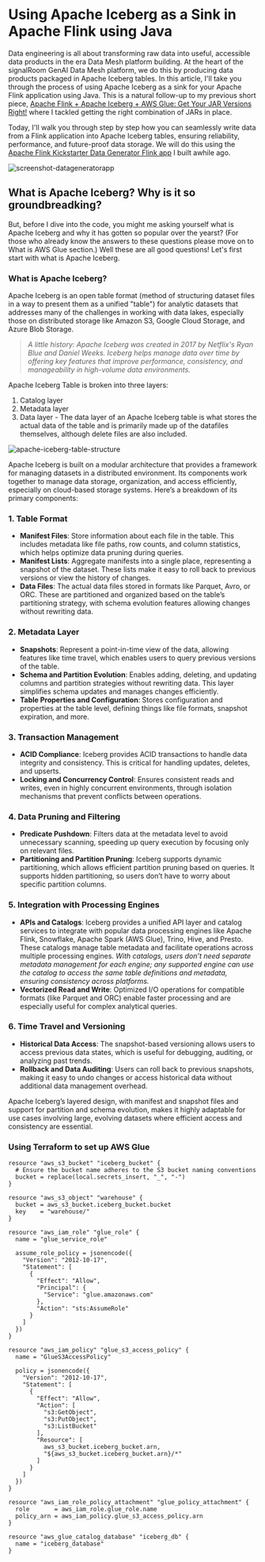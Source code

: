 # Using Apache Iceberg as a Sink in Apache Flink using Java
Data engineering is all about transforming raw data into useful, accessible data products in the era Data Mesh platform building. At the heart of the signalRoom GenAI Data Mesh platform, we do this by producing data products packaged in Apache Iceberg tables.  In this article, I'll take you through the process of using Apache Iceberg as a sink for your Apache Flink application using Java. This is a natural follow-up to my previous short piece, [Apache Flink + Apache Iceberg + AWS Glue: Get Your JAR Versions Right!](https://thej3.com/apache-flink-apache-iceberg-aws-glue-get-your-jar-versions-right-805041abef11) where I tackled getting the right combination of JARs in place.

Today, I'll walk you through step by step how you can seamlessly write data from a Flink application into Apache Iceberg tables, ensuring reliability, performance, and future-proof data storage. We will do this using the [Apache Flink Kickstarter Data Generator Flink app](https://github.com/j3-signalroom/apache_flink-kickstarter/blob/main/java/app/src/main/java/kickstarter/DataGeneratorApp.java) I built awhile ago.

![screenshot-datageneratorapp](images/screenshot-datageneratorapp.png)

## What is Apache Iceberg?  Why is it so groundbreadking?
But, before I dive into the code, you might me asking yourself what is Apache Iceberg and why it has gotten so popular over the yearst?  (For those who already know the answers to these questions please move on to What is AWS Glue section.)  Well these are all good questions!  Let's first start with what is Apache Iceberg.  

### What is Apache Iceberg?
Apache Iceberg is an open table format (method of structuring dataset files in a way to present them as a unified "table") for analytic datasets that addresses many of the challenges in working with data lakes, especially those on distributed storage like Amazon S3, Google Cloud Storage, and Azure Blob Storage. 

> _A little history:  Apache Iceberg was created in 2017 by Netflix's Ryan Blue and Daniel Weeks.  Iceberg helps manage data over time by offering key features that improve performance, consistency, and manageability in high-volume data environments._


Apache Iceberg Table is broken into three layers:
1. Catalog layer
2. Metadata layer
3. Data layer - The data layer of an Apache Iceberg table is what stores the actual data of the table and is primarily made up of the datafiles themselves, although delete files are also included.

![apache-iceberg-table-structure](images/apache-iceberg-table-structure.png)

Apache Iceberg is built on a modular architecture that provides a framework for managing datasets in a distributed environment. Its components work together to manage data storage, organization, and access efficiently, especially on cloud-based storage systems. Here’s a breakdown of its primary components:

### 1. **Table Format**
   - **Manifest Files**: Store information about each file in the table. This includes metadata like file paths, row counts, and column statistics, which helps optimize data pruning during queries.
   - **Manifest Lists**: Aggregate manifests into a single place, representing a snapshot of the dataset. These lists make it easy to roll back to previous versions or view the history of changes.
   - **Data Files**: The actual data files stored in formats like Parquet, Avro, or ORC. These are partitioned and organized based on the table’s partitioning strategy, with schema evolution features allowing changes without rewriting data.

### 2. **Metadata Layer**
   - **Snapshots**: Represent a point-in-time view of the data, allowing features like time travel, which enables users to query previous versions of the table.
   - **Schema and Partition Evolution**: Enables adding, deleting, and updating columns and partition strategies without rewriting data. This layer simplifies schema updates and manages changes efficiently.
   - **Table Properties and Configuration**: Stores configuration and properties at the table level, defining things like file formats, snapshot expiration, and more.

### 3. **Transaction Management**
   - **ACID Compliance**: Iceberg provides ACID transactions to handle data integrity and consistency. This is critical for handling updates, deletes, and upserts.
   - **Locking and Concurrency Control**: Ensures consistent reads and writes, even in highly concurrent environments, through isolation mechanisms that prevent conflicts between operations.

### 4. **Data Pruning and Filtering**
   - **Predicate Pushdown**: Filters data at the metadata level to avoid unnecessary scanning, speeding up query execution by focusing only on relevant files.
   - **Partitioning and Partition Pruning**: Iceberg supports dynamic partitioning, which allows efficient partition pruning based on queries. It supports hidden partitioning, so users don’t have to worry about specific partition columns.

### 5. **Integration with Processing Engines**
   - **APIs and Catalogs**: Iceberg provides a unified API layer and catalog services to integrate with popular data processing engines like Apache Flink, Snowflake, Apache Spark (AWS Glue), Trino, Hive, and Presto. These catalogs manage table metadata and facilitate operations across multiple processing engines.  _With catalogs, users don’t need separate metadata management for each engine; any supported engine can use the catalog to access the same table definitions and metadata, ensuring consistency across platforms._
   - **Vectorized Read and Write**: Optimized I/O operations for compatible formats (like Parquet and ORC) enable faster processing and are especially useful for complex analytical queries.

### 6. **Time Travel and Versioning**
   - **Historical Data Access**: The snapshot-based versioning allows users to access previous data states, which is useful for debugging, auditing, or analyzing past trends.
   - **Rollback and Data Auditing**: Users can roll back to previous snapshots, making it easy to undo changes or access historical data without additional data management overhead.

Apache Iceberg’s layered design, with manifest and snapshot files and support for partition and schema evolution, makes it highly adaptable for use cases involving large, evolving datasets where efficient access and consistency are essential.

### Using Terraform to set up AWS Glue
```hcl
resource "aws_s3_bucket" "iceberg_bucket" {
  # Ensure the bucket name adheres to the S3 bucket naming conventions
  bucket = replace(local.secrets_insert, "_", "-")
}

resource "aws_s3_object" "warehouse" {
  bucket = aws_s3_bucket.iceberg_bucket.bucket
  key    = "warehouse/"
}

resource "aws_iam_role" "glue_role" {
  name = "glue_service_role"

  assume_role_policy = jsonencode({
    "Version": "2012-10-17",
    "Statement": [
      {
        "Effect": "Allow",
        "Principal": {
          "Service": "glue.amazonaws.com"
        },
        "Action": "sts:AssumeRole"
      }
    ]
  })
}

resource "aws_iam_policy" "glue_s3_access_policy" {
  name = "GlueS3AccessPolicy"

  policy = jsonencode({
    "Version": "2012-10-17",
    "Statement": [
      {
        "Effect": "Allow",
        "Action": [
          "s3:GetObject",
          "s3:PutObject",
          "s3:ListBucket"
        ],
        "Resource": [
          aws_s3_bucket.iceberg_bucket.arn,
          "${aws_s3_bucket.iceberg_bucket.arn}/*"
        ]
      }
    ]
  })
}

resource "aws_iam_role_policy_attachment" "glue_policy_attachment" {
  role       = aws_iam_role.glue_role.name
  policy_arn = aws_iam_policy.glue_s3_access_policy.arn
}

resource "aws_glue_catalog_database" "iceberg_db" {
  name = "iceberg_database"
}
```

